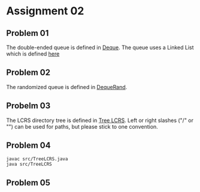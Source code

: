 # Assignment 02

## Problem 01 
The double-ended queue is defined in [Deque](src/Deque.java).
The queue uses a Linked List which is defined [here](src/LinkedList.java)

## Problem 02
The randomized queue is defined in [DequeRand](src/DequeRand.java).

## Probelm 03
The LCRS directory tree is defined in [Tree LCRS](src/TreeLCRS.java).
Left or right slashes ("/" or "\") can be used for paths, but please stick to one convention.

## Problem 04
```shell
javac src/TreeLCRS.java
java src/TreeLCRS
```

## Problem 05
